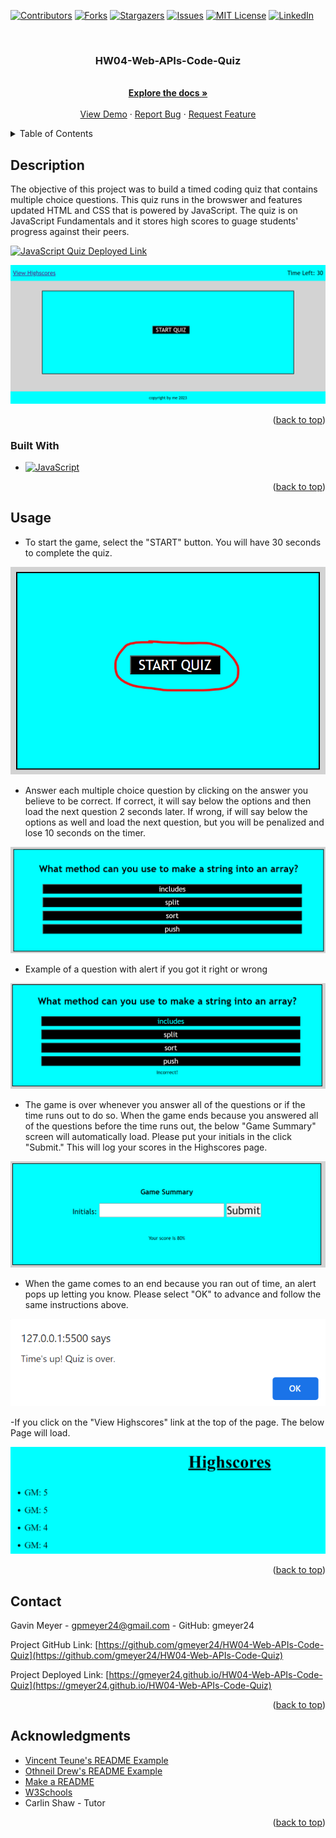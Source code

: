 <!-- Improved compatibility of back to top link: See: https://github.com/othneildrew/Best-README-Template/pull/73 -->
<a name="readme-top"></a>
<!--
*** Thanks for checking out the Best-README-Template. If you have a suggestion
*** that would make this better, please fork the repo and create a pull request
*** or simply open an issue with the tag "enhancement".
*** Don't forget to give the project a star!
*** Thanks again! Now go create something AMAZING! :D
-->



<!-- PROJECT SHIELDS -->
<!--
*** I'm using markdown "reference style" links for readability.
*** Reference links are enclosed in brackets [ ] instead of parentheses ( ).
*** See the bottom of this document for the declaration of the reference variables
*** for contributors-url, forks-url, etc. This is an optional, concise syntax you may use.
*** https://www.markdownguide.org/basic-syntax/#reference-style-links
-->
[![Contributors][contributors-shield]][contributors-url]
[![Forks][forks-shield]][forks-url]
[![Stargazers][stars-shield]][stars-url]
[![Issues][issues-shield]][issues-url]
[![MIT License][license-shield]][license-url]
[![LinkedIn][linkedin-shield]][linkedin-url]



<!-- PROJECT LOGO -->
<br />
<div align="center">
  <!-- <a href="https://github.com/gmeyer24/HW04-Web-APIs-Code-Quiz">
    <img src="images/logo.png" alt="Logo" width="80" height="80">
  </a> -->

<h3 align="center">HW04-Web-APIs-Code-Quiz</h3>

  <p align="center">
    <br />
    <a href="https://github.com/gmeyer24/HW04-Web-APIs-Code-Quiz"><strong>Explore the docs »</strong></a>
    <br />
    <br />
    <a href="https://github.com/gmeyer24/HW04-Web-APIs-Code-Quiz">View Demo</a>
    ·
    <a href="https://github.com/gmeyer24/HW04-Web-APIs-Code-Quiz/issues">Report Bug</a>
    ·
    <a href="https://github.com/gmeyer24/HW04-Web-APIs-Code-Quiz/issues">Request Feature</a>
  </p>
</div>



<!-- TABLE OF CONTENTS -->
<details>
  <summary>Table of Contents</summary>
  <ol>
    <li>
      <a href="#about-the-project">About The Project</a>
      <ul>
        <li><a href="#built-with">Built With</a></li>
      </ul>
    </li>
    <li>
      <a href="#getting-started">Getting Started</a>
      <ul>
        <li><a href="#prerequisites">Prerequisites</a></li>
        <li><a href="#installation">Installation</a></li>
      </ul>
    </li>
    <li><a href="#usage">Usage</a></li>
    <li><a href="#roadmap">Roadmap</a></li>
    <li><a href="#contributing">Contributing</a></li>
    <li><a href="#license">License</a></li>
    <li><a href="#contact">Contact</a></li>
    <li><a href="#acknowledgments">Acknowledgments</a></li>
  </ol>
</details>



<!-- ABOUT THE PROJECT -->
## Description

The objective of this project was to build a timed coding quiz that contains multiple choice questions. This quiz runs in the browswer and features updated HTML and CSS that is powered by JavaScript. The quiz is on JavaScript Fundamentals and it stores high scores to guage students' progress against their peers. 

[![JavaScript Quiz Deployed Link][product-screenshot]](https://gmeyer24.github.io/HW04-Web-APIs-Code-Quiz/)

![Alt text](Images/screencapture-127-0-0-1-5500-index-html-2023-10-29-18_52_10.png)

<!-- Here's a blank template to get started: To avoid retyping too much info. Do a search and replace with your text editor for the following: `gmeyer24`, `HW04-Web-APIs-Code-Quiz`, `twitter_handle`, `gavinpmeyer`, `gmail`, `gpmeyer24`, `HW04-Web-APIs-Code-Quiz`, `project_description` -->

<p align="right">(<a href="#readme-top">back to top</a>)</p>



### Built With

* [![JavaScript][JavaScript.com]][JavaScript-url]

<p align="right">(<a href="#readme-top">back to top</a>)</p>



<!-- GETTING STARTED -->
<!-- ## Getting Started

This is an example of how you may give instructions on setting up your project locally.
To get a local copy up and running follow these simple example steps.

### Prerequisites

This is an example of how to list things you need to use the software and how to install them.
* npm
  ```sh
  npm install npm@latest -g
  ```

### Installation

1. Get a free API Key at [https://example.com](https://example.com)
2. Clone the repo
   ```sh
   git clone https://github.com/gmeyer24/HW04-Web-APIs-Code-Quiz.git
   ```
3. Install NPM packages
   ```sh
   npm install
   ```
4. Enter your API in `config.js`
   ```js
   const API_KEY = 'ENTER YOUR API';
   ```

<p align="right">(<a href="#readme-top">back to top</a>)</p>
 -->


<!-- USAGE EXAMPLES -->
## Usage

- To start the game, select the "START" button. You will have 30 seconds to complete the quiz.

![Alt text](Images/image.png)

- Answer each multiple choice question by clicking on the answer you believe to be correct. If correct, it will say below the options and then load the next question 2 seconds later. If wrong, if will say below the options as well and load the next question, but you will be penalized and lose 10 seconds on the timer. 

![Alt text](Images/image-1.png)

- Example of a question with alert if you got it right or wrong 

![!\[Alt text\](image.png)](Images/image-2.png)

- The game is over whenever you answer all of the questions or if the time runs out to do so. When the game ends because you answered all of the questions before the time runs out, the below "Game Summary" screen will automatically load. Please put your initials in the click "Submit." This will log your scores in the Highscores page.

![Alt text](Images/image-3.png)

- When the game comes to an end because you ran out of time, an alert pops up letting you know. Please select "OK" to advance and follow the same instructions above.

![Alt text](Images/image-4.png)

-If you click on the "View Highscores" link at the top of the page. The below Page will load.

![Alt text](Images/image-5.png)




<p align="right">(<a href="#readme-top">back to top</a>)</p>



<!-- ROADMAP -->
<!-- ## Roadmap

- [ ] Feature 1
- [ ] Feature 2
- [ ] Feature 3
    - [ ] Nested Feature

See the [open issues](https://github.com/gmeyer24/HW04-Web-APIs-Code-Quiz/issues) for a full list of proposed features (and known issues).

<p align="right">(<a href="#readme-top">back to top</a>)</p> -->



<!-- CONTRIBUTING -->
<!-- ## Contributing

Contributions are what make the open source community such an amazing place to learn, inspire, and create. Any contributions you make are **greatly appreciated**.

If you have a suggestion that would make this better, please fork the repo and create a pull request. You can also simply open an issue with the tag "enhancement".
Don't forget to give the project a star! Thanks again!

1. Fork the Project
2. Create your Feature Branch (`git checkout -b feature/AmazingFeature`)
3. Commit your Changes (`git commit -m 'Add some AmazingFeature'`)
4. Push to the Branch (`git push origin feature/AmazingFeature`)
5. Open a Pull Request

<p align="right">(<a href="#readme-top">back to top</a>)</p>



<!-- LICENSE -->
<!-- ## License

Distributed under the MIT License. See `LICENSE.txt` for more information.

<p align="right">(<a href="#readme-top">back to top</a>)</p>
 <!-- --> 


<!-- CONTACT -->
## Contact

Gavin Meyer - gpmeyer24@gmail.com - GitHub: gmeyer24

Project GitHub Link: [https://github.com/gmeyer24/HW04-Web-APIs-Code-Quiz](https://github.com/gmeyer24/HW04-Web-APIs-Code-Quiz)

Project Deployed Link: [https://gmeyer24.github.io/HW04-Web-APIs-Code-Quiz](https://gmeyer24.github.io/HW04-Web-APIs-Code-Quiz)

<p align="right">(<a href="#readme-top">back to top</a>)</p>



<!-- ACKNOWLEDGMENTS -->
## Acknowledgments

* [Vincent Teune's README Example](https://github.com/cobalt88/CPS-API)
* [Othneil Drew's README Example](https://github.com/othneildrew/Best-README-Template#best-readme-template)
* [Make a README](https://www.makeareadme.com/)
* [W3Schools](https://www.w3schools.com/)
* Carlin Shaw - Tutor

<p align="right">(<a href="#readme-top">back to top</a>)</p>



<!-- MARKDOWN LINKS & IMAGES -->
<!-- https://www.markdownguide.org/basic-syntax/#reference-style-links -->
[contributors-shield]: https://img.shields.io/github/contributors/gmeyer24/HW04-Web-APIs-Code-Quiz.svg?style=for-the-badge
[contributors-url]: https://github.com/gmeyer24/HW04-Web-APIs-Code-Quiz/graphs/contributors
[forks-shield]: https://img.shields.io/github/forks/gmeyer24/HW04-Web-APIs-Code-Quiz.svg?style=for-the-badge
[forks-url]: https://github.com/gmeyer24/HW04-Web-APIs-Code-Quiz/network/members
[stars-shield]: https://img.shields.io/github/stars/gmeyer24/HW04-Web-APIs-Code-Quiz.svg?style=for-the-badge
[stars-url]: https://github.com/gmeyer24/HW04-Web-APIs-Code-Quiz/stargazers
[issues-shield]: https://img.shields.io/github/issues/gmeyer24/HW04-Web-APIs-Code-Quiz.svg?style=for-the-badge
[issues-url]: https://github.com/gmeyer24/HW04-Web-APIs-Code-Quiz/issues
[license-shield]: https://img.shields.io/github/license/gmeyer24/HW04-Web-APIs-Code-Quiz.svg?style=for-the-badge
[license-url]: https://github.com/gmeyer24/HW04-Web-APIs-Code-Quiz/blob/master/LICENSE.txt
[linkedin-shield]: https://img.shields.io/badge/-LinkedIn-black.svg?style=for-the-badge&logo=linkedin&colorB=555
[linkedin-url]: https://linkedin.com/in/gavinpmeyer
[product-screenshot]: images/screenshot.png
[Next.js]: https://img.shields.io/badge/next.js-000000?style=for-the-badge&logo=nextdotjs&logoColor=white
[Next-url]: https://nextjs.org/
[React.js]: https://img.shields.io/badge/React-20232A?style=for-the-badge&logo=react&logoColor=61DAFB
[React-url]: https://reactjs.org/
[Vue.js]: https://img.shields.io/badge/Vue.js-35495E?style=for-the-badge&logo=vuedotjs&logoColor=4FC08D
[Vue-url]: https://vuejs.org/
[Angular.io]: https://img.shields.io/badge/Angular-DD0031?style=for-the-badge&logo=angular&logoColor=white
[Angular-url]: https://angular.io/
[Svelte.dev]: https://img.shields.io/badge/Svelte-4A4A55?style=for-the-badge&logo=svelte&logoColor=FF3E00
[Svelte-url]: https://svelte.dev/
[Laravel.com]: https://img.shields.io/badge/Laravel-FF2D20?style=for-the-badge&logo=laravel&logoColor=white
[Laravel-url]: https://laravel.com
[Bootstrap.com]: https://img.shields.io/badge/Bootstrap-563D7C?style=for-the-badge&logo=bootstrap&logoColor=white
[Bootstrap-url]: https://getbootstrap.com
[JQuery.com]: https://img.shields.io/badge/jQuery-0769AD?style=for-the-badge&logo=jquery&logoColor=white
[JQuery-url]: https://jquery.com 
[JavaScript.com]: https://img.shields.io/badge/JavaScript-323330?style=for-the-badge&logo=javascript&logoColor=F7DF1E
[JavaScript-url]: https://www.javascript.com/
